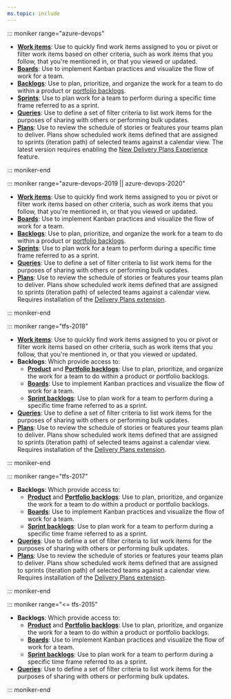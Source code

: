 ```yaml
---
ms.topic: include
---
```



::: moniker range="azure-devops"

- [**Work items**](/azure/devops/boards/work-items/view-add-work-items.md): Use to quickly find work items assigned to you or pivot or filter work items based on other criteria, such as work items that you follow, that you're mentioned in, or that you viewed or updated.
- [**Boards**](/azure/devops/boards/boards/kanban-quickstart.md): Use to implement Kanban practices and visualize the flow of work for a team. 
- [**Backlogs**](/azure/devops/boards/backlogs/create-your-backlog.md): Use to plan, prioritize, and organize the work for a team to do within a product or [portfolio backlogs](/azure/devops/boards/backlogs/organize-backlog.md).  
- [**Sprints**](/azure/devops/boards/sprints/assign-work-sprint.md): Use to plan work for a team to perform during a specific time frame referred to as a sprint. 
- [**Queries**](/azure/devops/boards/queries/view-run-query.md): Use to define a set of filter criteria to list work items for the purposes of sharing with others or performing bulk updates. 
- [**Plans**](/azure/devops/boards/plans/review-team-plans.md): Use to review the schedule of stories or features your teams plan to deliver. Plans show scheduled work items defined that are assigned to sprints (iteration path) of selected teams against a calendar view. The latest version requires enabling the [New Delivery Plans Experience](/azure/devops/project/navigation/preview-features.md) feature.

::: moniker-end



::: moniker range="azure-devops-2019 || azure-devops-2020"

- [**Work items**](/azure/devops/boards/work-items/view-add-work-items.md): Use to quickly find work items assigned to you or pivot or filter work items based on other criteria, such as work items that you follow, that you're mentioned in, or that you viewed or updated.
- [**Boards**](/azure/devops/boards/boards/kanban-quickstart.md): Use to implement Kanban practices and visualize the flow of work for a team. 
- [**Backlogs**](/azure/devops/boards/backlogs/create-your-backlog.md): Use to plan, prioritize, and organize the work for a team to do within a product or [portfolio backlogs](/azure/devops/boards/backlogs/organize-backlog.md).  
- [**Sprints**](/azure/devops/boards/sprints/assign-work-sprint.md): Use to plan work for a team to perform during a specific time frame referred to as a sprint. 
- [**Queries**](/azure/devops/boards/queries/view-run-query.md): Use to define a set of filter criteria to list work items for the purposes of sharing with others or performing bulk updates. 
- [**Plans**](/azure/devops/boards/plans/review-team-plans.md): Use to review the schedule of stories or features your teams plan to deliver. Plans show scheduled work items defined that are assigned to sprints (iteration path) of selected teams against a calendar view. Requires installation of the [Delivery Plans extension](https://marketplace.visualstudio.com/items?itemName=ms.vss-plans).

::: moniker-end


::: moniker range="tfs-2018"

- [**Work items**](/azure/devops/boards/work-items/view-add-work-items.md): Use to quickly find work items assigned to you or pivot or filter work items based on other criteria, such as work items that you follow, that you're mentioned in, or that you viewed or updated.  
- **Backlogs**: Which provide access to: 
	- [**Product**](/azure/devops/boards/backlogs/create-your-backlog.md) and [**Portfolio backlogs**](/azure/devops/boards/backlogs/organize-backlog.md): Use to plan, prioritize, and organize the work for a team to do within a product or portfolio backlogs.  
	- [**Boards**](/azure/devops/boards/boards/kanban-quickstart.md): Use to implement Kanban practices and visualize the flow of work for a team. 
	- [**Sprint backlogs**](/azure/devops/boards/sprints/assign-work-sprint.md): Use to plan work for a team to perform during a specific time frame referred to as a sprint. 
- [**Queries**](/azure/devops/boards/queries/view-run-query.md): Use to define a set of filter criteria to list work items for the purposes of sharing with others or performing bulk updates. 
- [**Plans**](/azure/devops/boards/plans/review-team-plans.md): Use to review the schedule of stories or features your teams plan to deliver. Plans show scheduled work items defined that are assigned to sprints (iteration path) of selected teams against a calendar view. Requires installation of the [Delivery Plans extension](https://marketplace.visualstudio.com/items?itemName=ms.vss-plans).

::: moniker-end

::: moniker range="tfs-2017"

- **Backlogs**: Which provide access to: 
	- [**Product**](/azure/devops/boards/backlogs/create-your-backlog.md) and [**Portfolio backlogs**](/azure/devops/boards/backlogs/organize-backlog.md): Use to plan, prioritize, and organize the work for a team to do within a product or portfolio backlogs.  
	- [**Boards**](/azure/devops/boards/boards/kanban-quickstart.md): Use to implement Kanban practices and visualize the flow of work for a team. 
	- [**Sprint backlogs**](/azure/devops/boards/sprints/assign-work-sprint.md): Use to plan work for a team to perform during a specific time frame referred to as a sprint. 
- [**Queries**](/azure/devops/boards/queries/view-run-query.md): Use to define a set of filter criteria to list work items for the purposes of sharing with others or performing bulk updates. 
- [**Plans**](/azure/devops/boards/plans/review-team-plans.md): Use to review the schedule of stories or features your teams plan to deliver. Plans show scheduled work items defined that are assigned to sprints (iteration path) of selected teams against a calendar view. Requires installation of the [Delivery Plans extension](https://marketplace.visualstudio.com/items?itemName=ms.vss-plans).

::: moniker-end

::: moniker range="<= tfs-2015"

- **Backlogs**: Which provide access to: 
	- [**Product**](/azure/devops/boards/backlogs/create-your-backlog.md) and [**Portfolio backlogs**](/azure/devops/boards/backlogs/organize-backlog.md): Use to plan, prioritize, and organize the work for a team to do within a product or portfolio backlogs.  
	- [**Boards**](/azure/devops/boards/boards/kanban-quickstart.md): Use to implement Kanban practices and visualize the flow of work for a team. 
	- [**Sprint backlogs**](/azure/devops/boards/sprints/assign-work-sprint.md): Use to plan work for a team to perform during a specific time frame referred to as a sprint. 
- [**Queries**](/azure/devops/boards/queries/view-run-query.md): Use to define a set of filter criteria to list work items for the purposes of sharing with others or performing bulk updates. 

::: moniker-end